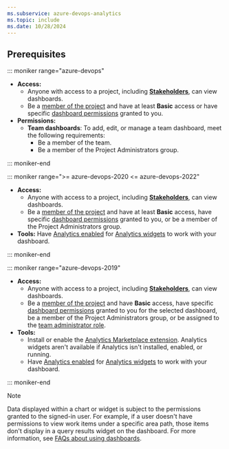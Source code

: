 ```yaml
---
ms.subservice: azure-devops-analytics
ms.topic: include
ms.date: 10/28/2024
---
```


<a id="permissions">  </a>

## Prerequisites  

::: moniker range="azure-devops"

- **Access:**
  - Anyone with access to a project, including [**Stakeholders**](../../organizations/security/get-started-stakeholder.md), can view dashboards.
  - Be a [member of the project](../../organizations/accounts/add-organization-users.md) and have at least **Basic** access or have specific [dashboard permissions](../dashboards/dashboard-permissions.md) granted to you.
- **Permissions:**
  - **Team dashboards**: To add, edit, or manage a team dashboard, meet the following requirements:
    - Be a member of the team.
    - Be a member of the Project Administrators group.

::: moniker-end

::: moniker range=">= azure-devops-2020 <= azure-devops-2022"

- **Access:**
  - Anyone with access to a project, including [**Stakeholders**](../../organizations/security/get-started-stakeholder.md), can view dashboards.
  - Be a [member of the project](../../organizations/accounts/add-organization-users.md) and have at least **Basic** access, have specific [dashboard permissions](../dashboards/dashboard-permissions.md) granted to you, or be a member of the Project Administrators group.
- **Tools:** Have [Analytics enabled](../dashboards/analytics-extension.md) for [Analytics widgets](../dashboards/analytics-widgets.md) to work with your dashboard.

::: moniker-end

::: moniker range="azure-devops-2019"

- **Access:**
  - Anyone with access to a project, including [**Stakeholders**](../../organizations/security/get-started-stakeholder.md), can view dashboards.
  - Be a [member of the project](../../organizations/accounts/add-organization-users.md) and have **Basic** access, have specific [dashboard permissions](../dashboards/dashboard-permissions.md) granted to you for the selected dashboard, be a member of the Project Administrators group, or be assigned to the [team administrator role](../../organizations/settings/add-team-administrator.md).
- **Tools:**
  - Install or enable the [Analytics Marketplace extension](../dashboards/analytics-extension.md). Analytics widgets aren't available if Analytics isn't installed, enabled, or running.
  - Have [Analytics enabled](../dashboards/analytics-extension.md) for [Analytics widgets](../dashboards/analytics-widgets.md) to work with your dashboard.

::: moniker-end

> [!NOTE]
> Data displayed within a chart or widget is subject to the permissions granted to the signed-in user. For example, if a user doesn't have permissions to view work items under a specific area path, those items don't display in a query results widget on the dashboard. For more information, see [FAQs about using dashboards](../dashboards/faqs.yml).
